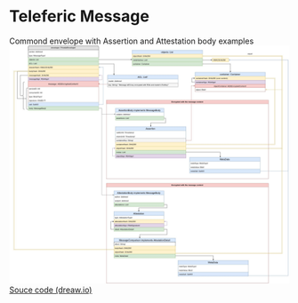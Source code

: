 # Teleferic Message 
Commond envelope with Assertion and Attestation body examples
![Commond envelope with Assertion and Attestation body examples](./content/message_schema.jpg)
[Souce code (dreaw.io)](./content/message_schema.xml)